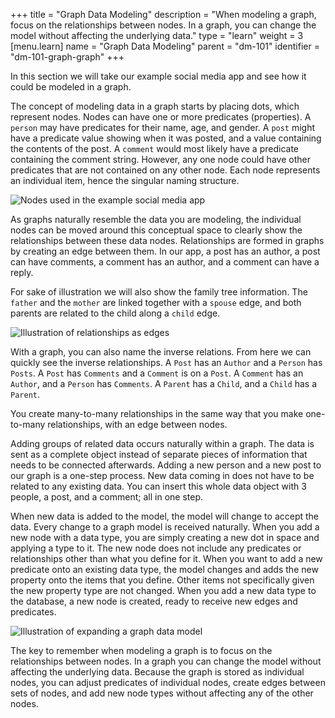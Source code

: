 +++
title = "Graph Data Modeling"
description = "When modeling a graph, focus on the relationships between nodes. In a graph, you can change the model without affecting the underlying data."
type = "learn"
weight = 3
[menu.learn]
  name = "Graph Data Modeling"
  parent = "dm-101"
  identifier = "dm-101-graph-graph"
+++
<!--- Let's spend a bit more time on the graph description - it feels a little 'thin' to me at the moment--->
In this section we will take our example social media app and see how it could
be modeled in a graph.

The concept of modeling data in a graph starts by placing dots, which represent
nodes. Nodes can have one or more predicates (properties). A `person` may have
predicates for their name, age, and gender. A `post` might have a predicate value
showing when it was posted, and a value containing the contents of the post. A
`comment` would most likely have a predicate containing the comment string.
However, any one node could have other predicates that are not contained on any
other node. Each node represents an individual item, hence the singular naming
structure.

![Nodes used in the example social media app](/images/data-model/evolution-9.png)

As graphs naturally resemble the data you are modeling, the individual nodes can
be moved around this conceptual space to clearly show the relationships between
these data nodes. Relationships are formed in graphs by creating an edge between
them. In our app, a post has an author, a post can have comments, a comment has
an author, and a comment can have a reply.

For sake of illustration we will also show the family tree information. The
`father` and the `mother` are linked together with a `spouse` edge, and both parents
are related to the child along a `child` edge.

![Illustration of relationships as edges](/images/data-model/evolution-10.png)

With a graph, you can also name the inverse relations. From here we can quickly
see the inverse relationships. A `Post` has an `Author` and a `Person` has `Posts`. A
`Post` has `Comments` and a `Comment` is on a `Post`. A `Comment` has an `Author`, and a
`Person` has `Comments`. A `Parent` has a `Child`, and a `Child` has a `Parent`.

You create many-to-many relationships in the same way that you make one-to-many
relationships, with an edge between nodes.

Adding groups of related data occurs naturally within a graph. The data is sent
as a complete object instead of separate pieces of information that needs to be
connected afterwards. Adding a new person and a new post to our graph is a
one-step process. New data coming in does not have to be related to any existing
data. You can insert this whole data object with 3 people, a post, and a comment;
all in one step.

When new data is added to the model, the model will change to accept the data.
Every change to a graph model is received naturally. When you add a  new node
with a data type, you are simply creating a new dot in space and applying a type
to it. The new node does not include any predicates or relationships other than
what you define for it. When you want to add a new predicate onto an existing
data type, the model changes and adds the new property onto the items that you
define. Other items not specifically given the new property type are not changed.
When you add a new data type to the database, a new node is created, ready to
receive new edges and predicates.

![Illustration of expanding a graph data model](/images/data-model/evolution-11.png)

The key to remember when modeling a graph is to focus on the relationships
between nodes. In a graph you can change the model without affecting the
underlying data. Because the graph is stored as individual nodes, you can adjust
predicates of individual nodes, create edges between sets of nodes, and add new
node types without affecting any of the other nodes.
